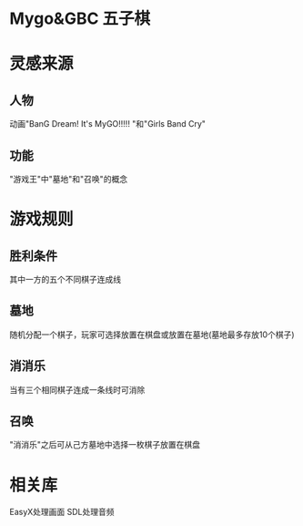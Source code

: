 # Mygo&GBC 五子棋
# 灵感来源

## 人物

动画"BanG Dream! It's MyGO!!!!! "和"Girls Band Cry"

## 功能

"游戏王"中"墓地"和"召唤"的概念

# 游戏规则

## 胜利条件

其中一方的五个不同棋子连成线

## 墓地

随机分配一个棋子，玩家可选择放置在棋盘或放置在墓地(墓地最多存放10个棋子)

## 消消乐

当有三个相同棋子连成一条线时可消除

## 召唤

"消消乐"之后可从己方墓地中选择一枚棋子放置在棋盘

# 相关库

EasyX处理画面  SDL处理音频
